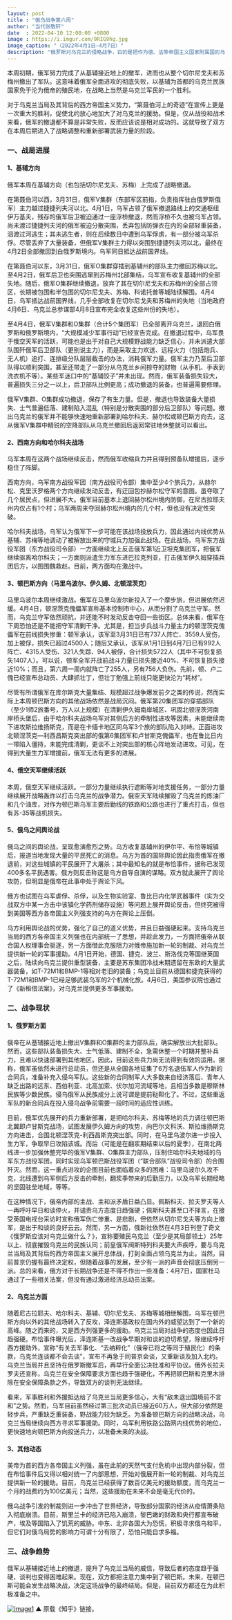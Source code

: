```yaml
---
layout: post
title : "俄乌战争第六周"
author: "当代张敬轩"
date  : 2022-04-10 12:00:00 +0800
image : https://i.imgur.com/9RIG9hg.jpg
image_caption: "（2022年4月1日—4月7日）"
description: "俄罗斯对乌克兰的侵略战争，目的是把作为德、法等帝国主义国家附属国的乌克兰的全部或局部重新纳入俄罗斯帝国主义的控制下，乃至于进一步变成殖民地。"
---
```


本周初期，俄军努力完成了从基辅接近地上的撤军，进而也从整个切尔尼戈夫和苏梅州撤出了军队。这意味着俄军全面进攻的彻底失败，以基辅为首都的乌克兰民族国家免于沦为俄帝的殖民地，在战略上当然是乌克兰军民的一个胜利。

<!--more-->

对于乌克兰当局及其背后的西方帝国主义势力，“第聂伯河上的奇迹”在宣传上更是一次重大的胜利，促使北约放心地加大了对乌克兰的援助。但是，仅从战役和战术来看，俄军的撤退都不算是非常失败，反而应该说是相对成功的。这就导致了双方在本周后期进入了战略调整和重新部署武装力量的阶段。

### 一、战局进展

#### 1、基辅方向

俄军本周在基辅方向（也包括切尔尼戈夫、苏梅）上完成了战略撤退。

在第聂伯河以西，3月31日，俄军V集群（东部军区前指，负责指挥驻白俄罗斯俄军）主力越过捷捷列夫河以北。4月1日，乌军占领了俄军撤退路线上的交通枢纽伊万基夫，残存的俄军后卫被迫通过一座浮桥撤退，然而浮桥不久也被乌军占领。尚未渡过捷捷列夫河的俄军被迫分散突围，丢弃包括防弹衣在内的全部轻重装备，泅渡过河逃生；其未逃生者，则在后续数日中遭到乌军俘虏，有一部分被乌军杀俘。尽管丢弃了大量装备，但俄军V集群主力得以突围到捷捷列夫河以北，最终在4月2日全部撤回到白俄罗斯境内。乌军同日抵达战前国界线。

在第聂伯河以东，3月31日，俄军O集群穿插到基辅州的部队主力撤回苏梅以北。至4月2日，俄军后卫也突围逃窜到苏梅州北部集结，乌军宣布收复基辅州的全部失地。随后，俄军O集群继续撤退，放弃了其在切尔尼戈夫和苏梅州的全部占领区，长期被包围和半包围的切尔尼戈夫、苏梅、科诺托普等城陆续解围。4月4日，乌军抵达战前国界线，几乎全部收复在切尔尼戈夫和苏梅州的失地（当地政府4月6日、乌克兰总参谋部4月8日宣布完全收复这些州份的失地）。

至4月4日，俄军V集群和O集群（合计5个集团军）已全部离开乌克兰，退回白俄罗斯和俄罗斯境内，“大规模减少军事行动”已经宣告完成。在撤退过程中，乌军畏于俄空天军的活跃，可能也是出于对自己大规模野战能力缺乏信心，并未派遣大部队围歼俄军后卫部队（更别说主力），而是采取主力欢送、远程火力（包括炮兵、无人机）追打、连排级分队层层截击的办法，消耗俄军力量。俄军主力乃至后卫部队得以顺利突围，甚至还带走了一部分从乌克兰乡间掠夺的财物（从手机、手表到洗衣机不等）。某些军迷口中的“基辅饺子”并未出现。然而，俄军装备损失较大，普遍损失三分之一以上，后卫部队比例更高；成功撤退的装备，也普遍需要修理。

俄军V集群、O集群成功撤退，保存了有生力量。但是，撤退也导致装备大量损失、士气普遍低落、建制陷入混乱（特别是分散突围的部分后卫部队）等问题。撤出乌克兰的俄军并不能够快速地重新部署到哈尔科夫、赫尔松或顿巴斯方向去，这从俄军V集群中精锐的空降部队从乌克兰撤回后返回常驻地休整就可以看出。

#### 2、西南方向和哈尔科夫战场

乌军本周在这两个战场继续反击，然而俄军收缩兵力并且得到预备队增援后，逐步稳住了阵脚。

西南方向，乌军南方战役军团（南方战役司令部）集中至少4个旅兵力，从赫尔松、克里沃罗格两个方向继续发动反击，有迂回包抄赫尔松守军的意图。虽夺取了几个居民点，但进展不大。俄军目前基本上退回赫尔松州境内防御，在尼古拉耶夫州内仅占有1个村；乌军两周来夺回赫尔松州境内的几个村，但也没有决定性突破。

哈尔科夫战场，乌军认为俄军下一步可能在该战场投放兵力，因此通过内线优势从基辅、苏梅等地调动了被解放出来的守城兵力加强此战场。在此战场，乌军东方战役军团（东方战役司令部）一方面继续北上反击俄军第1近卫坦克集团军，把俄军继续驱离哈尔科夫；一方面则派遣生力军东进巴拉克列亚，打击俄军伊久姆穿插兵团后方，以图围魏救赵。目前，两方面均在激战中。

#### 3、顿巴斯方向（马里乌波尔、伊久姆、北顿涅茨克）

马里乌波尔本周继续激战。俄军在马里乌波尔新投入了一个摩步旅，但进展依然迟缓。4月4日，顿涅茨克傀儡军宣称基本控制市中心，从而分割了乌克兰守军。然而，乌克兰守军依然顽抗，并还能不时发动反击夺回一些街区。总体来看，俄军在下周恐怕还是不能把守军清剿干净。尤其是，担当步兵战斗力量主力的顿涅茨克傀儡军在前线损失惨重：顿军承认，该军至3月31日已有737人阵亡、3559人受伤，加上被俘，损失已超过4500人；随后又承认，该军从1月1日到4月7日已有992人阵亡、4315人受伤、321人失踪、94人被俘，合计损失5722人（其中不可恢复损失1407人）。可以说，顿军全军开战前战斗力量已损失接近40%、不可恢复损失接近10%；而且，第六周一周内就阵亡了255人，另有756人负伤。先前，顿、卢二傀已经宣布总动员、大肆抓壮丁，但壮丁勉强上前线只能更快沦为“耗材”。

尽管有所谓俄军在库尔斯克大量集结、规模超过战争爆发前夕之类的传说，然而实际上本周顿巴斯方向的其他战场依然是战局沉闷。俄军第20集团军的穿插部队（至少1师2旅番号，万人以上规模）在清剿伊久姆南岸城区、巩固北顿涅茨河南岸桥头堡后，由于哈尔科夫战场乌军对其侧后方的牵制性进攻等因素，未能继续南下进攻斯拉维扬斯克，而是在卡缅卡地区同乌军3个旅的部队陷入对峙。正面进攻北顿涅茨克—利西昌斯克突出部的俄第6集团军和卢甘斯克傀儡军，也在鲁比日内一带陷入僵持，未能完成清剿，更谈不上对突出部的核心阵地发动进攻。可见，在得到大量生力军增援前，俄军无法有更多的进展。

#### 4、俄空天军继续活跃

本周，俄空天军继续活跃。一部分力量继续执行遮断等对地支援任务，一部分力量继续展开战略轰炸以打击乌克兰的战争潜力。俄空天军陆续摧毁了乌克兰的炼油厂和几个油库，对作为顿巴斯乌军主要后勤线的铁路和公路也进行了重点打击，但也有苏-35等战机损失。

#### 5、俄乌之间舆论战

俄乌之间的舆论战，呈现愈演愈烈之势。乌方收复基辅州的伊尔平、布恰等城镇后，报道当地发现大量的平民死亡的消息。乌方为首的国际舆论因此指责俄军在撤退前，对这些城镇的平民展开了大屠杀；其中最知名的就是布恰事件，据称已发现400多名平民遇害。俄方则反击称这是乌方自导自演的谋略。双方就此展开了舆论攻防，但明显是俄帝在此事中处于舆论下风。

俄方也试图在乌军虐俘、杀俘，以及生物实验室、鲁比日内化学武器事件（实为交战双方中某一方击中该镇化学药剂储存设施）等问题上展开舆论反击，但终究被得到美国等西方各帝国主义列强支持的乌方在舆论上压倒。

乌方利用舆论战的优势，强化了自己的道义优势，并且日益强硬起来。支持乌克兰当局的西方各帝国主义列强也在内部统一了思想，并趁此发力，一方面把俄帝从联合国人权理事会驱逐，另一方面借此克服阻力对俄帝施加新一轮的制裁、对乌克兰提供新一轮的军事援助。4月1日开始，德国、捷克、波兰、斯洛伐克等国继英国之后，陆续向乌克兰提供重型装备，主要是苏东集团冷战末期遗留在东欧的大量武器装备，如T-72M1和BMP-1等相对老旧的装备；乌克兰目前从德国和捷克获得的T-72M1和BMP-1已经足够武装乌军的2个机械化旅。4月6日，美国参议院也通过了《新租借法案》，对乌克兰提供更多军事援助。


### 二、战争现状

#### 1、俄罗斯方面

俄帝在从基辅接近地上撤出V集群和O集群的主力部队后，确实解放出大批部队。然而，这些部队装备损失大、士气低落、建制不全，急需休整一个时期并整补兵力，且难以快速部署到其他地区。因此，目前这些兵力尚无法得到有效的运用。据称，俄军虽依然未进行总动员，但还是从全国各地征集了6万名退伍军人作为新的合同兵，准备补充入侵乌军队。这些新的合同制军人大多数来自经济落后、青年人缺乏出路的远东、西伯利亚、北高加索、伏尔加河流域等地，且相当多数是穆斯林民族等少数民族。侵乌俄军从民族成分上说可谓是提前鞑靼化了。不过，这些重返军队的新合同兵在投入侵乌战争前需要一段时间的适应性训练。

目前，俄军优先展开的兵力重新部署，是把哈尔科夫、苏梅等地的兵力调往顿巴斯北翼即卢甘斯克战场，试图发展伊久姆方向的攻势，向巴尔文科沃、斯拉维扬斯克方向进击，合围北顿涅茨克-利西昌斯克突出部。同时，在马里乌波尔进一步投入生力军，争取早日攻陷该城。而后（可能是在翻浆期结束以后的夏季），在南北两线进一步加强休整完毕的俄军V集群、O集群主力部队，压制住哈尔科夫地域的乌军东方战役军团，同时实现乌军顿巴斯战役军团（“联合部队”战役司令部）的合围歼灭。然而，这一重点进攻的企图目前也面临着众多的困难：马里乌波尔久攻不克，北线遭到乌军侧后方反击的牵制，翻浆季带来的后勤压力，以及乌军长期经略的坚固驻垒地域，等等。

在这种情况下，俄帝内部的主战、主和派矛盾日益凸显。佩斯科夫、拉夫罗夫等人一再呼吁早日和谈停火，并谴责乌方态度日趋强硬；佩斯科夫甚至口不择言，在接受英国电视台采访时宣称俄军伤亡惨重、是悲剧，但依然从切尔尼戈夫等方向上撤军，是出于和谈的良好云云。然而，另一方面，俄新社依然在4月3日刊登了奇文《俄罗斯应该对乌克兰做什么？》，宣称要殖民乌克兰（至少是其局部领土）25年以上、彻底摧毁乌克兰的民族认同；前皇俄军阀斯特列科夫要大声疾呼，要与乌克兰当局及其背后的西方帝国主义展开总体战，打到全面占领乌克兰为止。当然，目前普京仍握有最终决定权，但随着战事的发展，至少有一派的声音会彻底压倒另一派。总的来看，俄方对于长期战争还是不得不作出一些准备：4月7日，国家杜马通过了一些相关法案，但没有通过激进经济总动员法案。

#### 2、乌克兰方面

随着尼古拉耶夫、哈尔科夫、基辅、切尔尼戈夫、苏梅等城相继解围，乌军在顿巴斯方向以外的其他战场转入了反攻，泽连斯基政权在国内外的威望达到了一个新的高峰。随之而来的，又是西方列强更多的援助。乌克兰当局对战争的态度也因此日趋强硬。布恰事件曝光后，泽连斯基一改战争早期对和谈的迫切希望，除继续呼吁西方援助外，宣称“有关去军事化、“去纳粹化”（俄帝已将之等同于殖民化）的条款，乌克兰连谈都不会去谈”，宣布不再急于同普京会谈，又重新谈及加入北约。乌克兰当局并且坚持在俄罗斯撤军后，再举行全面公决批准和平协议。俄外长拉夫罗夫还宣称，乌克兰在安全保障要求方面也趋于强硬化，不再把顿巴斯和克里木排除在安全保障条款之外，导致双方的谈判无法继续。

看来，军事胜利和外援抵达给了乌克兰当局更多信心，大有“敌未退出国境前不言和”之势。然而，乌军目前虽然经过第三批次动员已接近60万人，但大部分依然是轻步兵，严重缺乏重装备，野战能力较为缺乏。为准备顿巴斯方向的战略决战，乌克兰当局继续向西方寻求军事援助。同时，乌军利用铁路公路网内线优势的地位，更快速地向顿巴斯方向投送兵力，以准备未来的决战。

#### 3、其他动态

美帝为首的西方各帝国主义列强，虽在此前的天然气支付危机中出现内部分裂，但在布恰事件后又得以相对统一了内部思想，开始对俄展开新一轮的制裁、对乌克兰提供新一轮的援助。目前，乌克兰已经获得了数百亿美元的援助额度，而乌克兰一个月的战费约为100亿美元；当然，这些援助在未来不会是毫无代价的。

俄乌战争引发的制裁则进一步冲击了世界经济，导致部分国家的经济从疫情萧条陷入彻底崩溃。目前，斯里兰卡的经济已陷入崩溃，黎巴嫩的财政和央行都宣布破产，埃及等国陷入了饥荒的威胁。中东、北非各国大为恐慌，积极寻求俄乌和平，但它们对俄乌局势的影响力可谓十分有限了，恐怕只能自求多福。


### 三、战争趋势

俄军从基辅接近地上的撤退，提升了乌克兰当局的威信，导致后者的态度趋于强硬，谈判也变得困难起来。现在，双方都把注意力集中到了顿巴斯。未来，在顿巴斯可能会发生战略决战，决定这场战争的最终结局。但是，目前双方都还在为此积极准备之中。

[![image1](https://i.imgur.com/INBBVEL.png)](https://zhuanlan.zhihu.com/p/495024463)
▲ 原载《知乎》链接。

<!--END-->